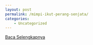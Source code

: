 ```yaml
---
layout: post
permalink: /mimpi-ikut-perang-senjata/
categories:
    - Uncategorized
---
```


[Baca Selengkapnya](/01)
